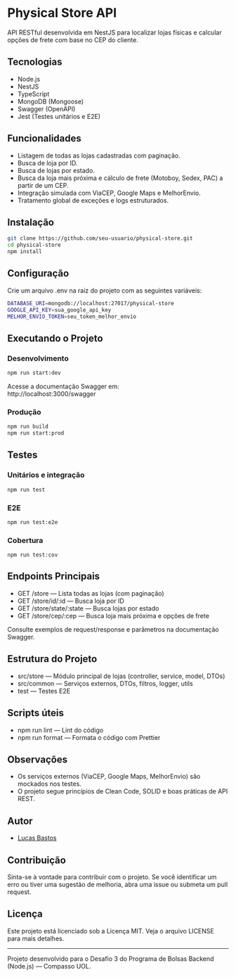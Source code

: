 # Physical Store API

API RESTful desenvolvida em NestJS para localizar lojas físicas e calcular opções de frete com base no CEP do cliente.

## Tecnologias

- Node.js
- NestJS
- TypeScript
- MongoDB (Mongoose)
- Swagger (OpenAPI)
- Jest (Testes unitários e E2E)

## Funcionalidades

- Listagem de todas as lojas cadastradas com paginação.
- Busca de loja por ID.
- Busca de lojas por estado.
- Busca da loja mais próxima e cálculo de frete (Motoboy, Sedex, PAC) a partir de um CEP.
- Integração simulada com ViaCEP, Google Maps e MelhorEnvio.
- Tratamento global de exceções e logs estruturados.

## Instalação

```bash
git clone https://github.com/seu-usuario/physical-store.git
cd physical-store
npm install
```

## Configuração

Crie um arquivo .env na raiz do projeto com as seguintes variáveis:

```bash
DATABASE_URI=mongodb://localhost:27017/physical-store
GOOGLE_API_KEY=sua_google_api_key
MELHOR_ENVIO_TOKEN=seu_token_melhor_envio
```

## Executando o Projeto

### Desenvolvimento

```bash
npm run start:dev
```

Acesse a documentação Swagger em:  
http://localhost:3000/swagger

### Produção

```bash
npm run build
npm run start:prod
```

## Testes

### Unitários e integração

```bash
npm run test
```

### E2E

```bash
npm run test:e2e
```

### Cobertura

```
npm run test:cov
```

## Endpoints Principais

- GET /store — Lista todas as lojas (com paginação)
- GET /store/id/:id — Busca loja por ID
- GET /store/state/:state — Busca lojas por estado
- GET /store/cep/:cep — Busca loja mais próxima e opções de frete

Consulte exemplos de request/response e parâmetros na documentação Swagger.

## Estrutura do Projeto

- src/store — Módulo principal de lojas (controller, service, model, DTOs)
- src/common — Serviços externos, DTOs, filtros, logger, utils
- test — Testes E2E

## Scripts úteis

- npm run lint — Lint do código
- npm run format — Formata o código com Prettier

## Observações

- Os serviços externos (ViaCEP, Google Maps, MelhorEnvio) são mockados nos testes.
- O projeto segue princípios de Clean Code, SOLID e boas práticas de API REST.

## Autor

- [Lucas Bastos](https://github.com/Luxxer1)

## Contribuição

Sinta-se à vontade para contribuir com o projeto. Se você identificar um erro ou tiver uma sugestão de melhoria, abra uma issue ou submeta um pull request.

## Licença

Este projeto está licenciado sob a Licença MIT. Veja o arquivo LICENSE para mais detalhes.

---

Projeto desenvolvido para o Desafio 3 do Programa de Bolsas Backend (Node.js) — Compasso UOL.
